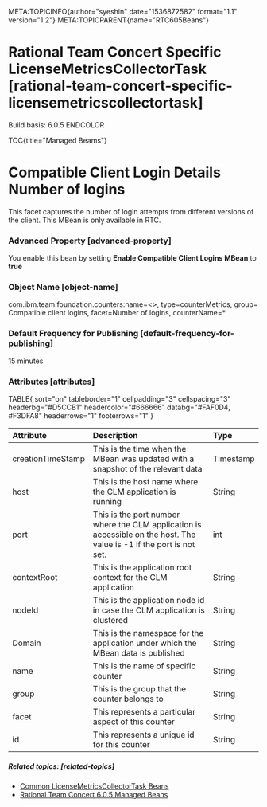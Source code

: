 META:TOPICINFO{author="syeshin" date="1536872582" format="1.1"
version="1.2"} META:TOPICPARENT{name="RTC605Beans"}

# Rational Team Concert Specific LicenseMetricsCollectorTask [rational-team-concert-specific-licensemetricscollectortask]

Build basis: 6.0.5 ENDCOLOR

TOC{title="Managed Beams"}

# Compatible Client Login Details Number of logins

This facet captures the number of login attempts from different versions
of the client. This MBean is only available in RTC.

### Advanced Property [advanced-property]

You enable this bean by setting **Enable Compatible Client Logins
MBean** to **true**

### Object Name [object-name]

com.ibm.team.foundation.counters:name=\<\>, type=counterMetrics, group=
Compatible client logins, facet=Number of logins, counterName=\*

### Default Frequency for Publishing [default-frequency-for-publishing]

15 minutes

### Attributes [attributes]

TABLE{ sort="on" tableborder="1" cellpadding="3" cellspacing="3"
headerbg="#D5CCB1" headercolor="#666666" databg="#FAF0D4, \#F3DFA8"
headerrows="1" footerrows="1" }

| Attribute | Description | Type |
|:---|:---|:---|
| creationTimeStamp | This is the time when the MBean was updated with a snapshot of the relevant data | Timestamp |
| host | This is the host name where the CLM application is running | String |
| port | This is the port number where the CLM application is accessible on the host. The value is -1 if the port is not set. | int |
| contextRoot | This is the application root context for the CLM application | String |
| nodeId | This is the application node id in case the CLM application is clustered | String |
| Domain | This is the namespace for the application under which the MBean data is published | String |
| name | This is the name of specific counter | String |
| group | This is the group that the counter belongs to | String |
| facet | This represents a particular aspect of this counter | String |
| id | This represents a unique id for this counter | String |

##### Related topics: [related-topics]

-   [Common LicenseMetricsCollectorTask
    Beans](LicenseMetricsCollectorTask)
-   [Rational Team Concert 6.0.5 Managed Beans](RTC605Beans)

